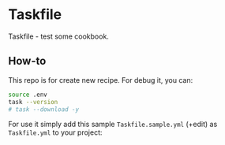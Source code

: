 # Taskfile
Taskfile - test some cookbook.

## How-to

This repo is for create new recipe. For debug it, you can:

```bash
source .env
task --version
# task --download -y
```

For use it simply add this sample `Taskfile.sample.yml` (+edit) as `Taskfile.yml` to your project: 